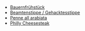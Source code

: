 + [Bauernfrühstück](/bauernfruehstueck)
+ [Beamtenstippe / Gehacktesstippe](/beamtenstippe)
+ [Penne all arabiata](/penne_all_arabiata)
+ [Philly Cheesesteak](/philly_cheesesteak)
